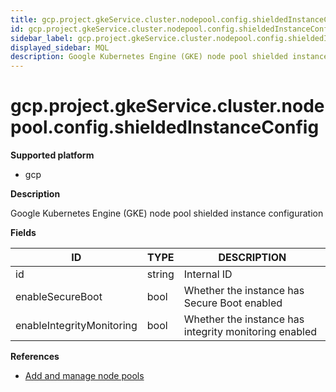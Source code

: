 ```yaml
---
title: gcp.project.gkeService.cluster.nodepool.config.shieldedInstanceConfig
id: gcp.project.gkeService.cluster.nodepool.config.shieldedInstanceConfig
sidebar_label: gcp.project.gkeService.cluster.nodepool.config.shieldedInstanceConfig
displayed_sidebar: MQL
description: Google Kubernetes Engine (GKE) node pool shielded instance configuration
---
```


# gcp.project.gkeService.cluster.nodepool.config.shieldedInstanceConfig

**Supported platform**

- gcp

**Description**

Google Kubernetes Engine (GKE) node pool shielded instance configuration

**Fields**

| ID                        | TYPE   | DESCRIPTION                                           |
| ------------------------- | ------ | ----------------------------------------------------- |
| id                        | string | Internal ID                                           |
| enableSecureBoot          | bool   | Whether the instance has Secure Boot enabled          |
| enableIntegrityMonitoring | bool   | Whether the instance has integrity monitoring enabled |

**References**

- [Add and manage node pools](https://cloud.google.com/kubernetes-engine/docs/how-to/node-pools)
